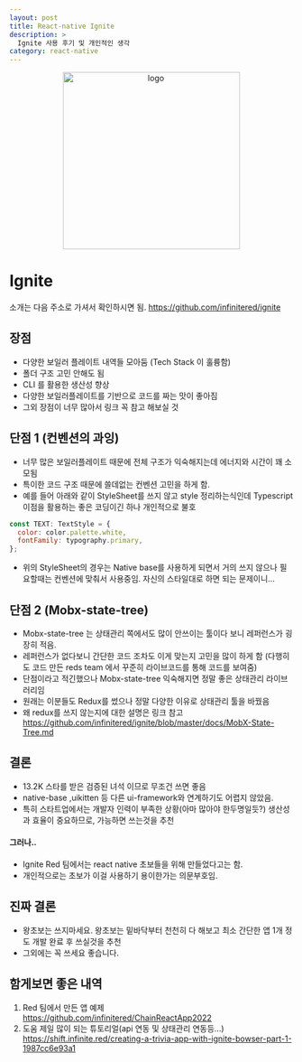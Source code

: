 ```yaml
---
layout: post
title: React-native Ignite
description: >
  Ignite 사용 후기 및 개인적인 생각
category: react-native
---
```


<p align="center"><img src="https://camo.githubusercontent.com/cb4c7d2743da2b33e854816be837cf2b6dcbaf417a596ae09bfcb06f35fabcf7/687474703a2f2f69725f7075626c69632e73332e616d617a6f6e6177732e636f6d2f70726f6a656374732f69676e6974652f69676e6974652d626f777365722d6c61756e63682d73637265656e2e706e67" alt="logo" width="314px"></p>

# Ignite

소개는 다음 주소로 가셔서 확인하시면 됨. <https://github.com/infinitered/ignite>

## 장점

- 다양한 보일러 플레이트 내역들 모아둠 (Tech Stack 이 훌륭함)
- 폴더 구조 고민 안해도 됨
- CLI 를 활용한 생산성 향상
- 다양한 보일러플레이트를 기반으로 코드를 짜는 맛이 좋아짐
- 그외 장점이 너무 많아서 링크 꼭 참고 해보실 것

## 단점 1 (컨벤션의 과잉)

- 너무 많은 보일러플레이트 때문에 전체 구조가 익숙해지는데 에너지와 시간이 꽤 소모됨
- 특이한 코드 구조 때문에 쓸데없는 컨벤션 고민을 하게 함.
- 예를 들어 아래와 같이 StyleSheet를 쓰지 않고 style 정리하는식인데
  Typescript 이점을 활용하는 좋은 코딩이긴 하나 개인적으로 불호

```javascript
const TEXT: TextStyle = {
  color: color.palette.white,
  fontFamily: typography.primary,
};
```

- 위의 StyleSheet의 경우는 Native base를 사용하게 되면서 거의 쓰지 않으나 필요할때는 컨벤션에 맞춰서 사용중임. 자신의 스타일대로 하면 되는 문제이니...

## 단점 2 (Mobx-state-tree)

- Mobx-state-tree 는 상태관리 쪽에서도 많이 안쓰이는 툴이다 보니 레퍼런스가 굉장히 적음.
- 레퍼런스가 없다보니 간단한 코드 조차도 이게 맞는지 고민을
  많이 하게 함 (다행히도 코드 만든 reds team 에서 꾸준히 라이브코드를 통해 코드를 보여줌)
- 단점이라고 적긴했으나 Mobx-state-tree 익숙해지면 정말 좋은 상태관리 라이브러리임
- 원래는 이분들도 Redux를 썼으나 정말 다양한 이유로 상태관리 툴을 바꿨음
- 왜 redux를 쓰지 않는지에 대한 설명은 링크 참고 <https://github.com/infinitered/ignite/blob/master/docs/MobX-State-Tree.md>

## 결론

- 13.2K 스타를 받은 검증된 녀석 이므로 무조건 쓰면 좋음
- native-base ,uikitten 등 다른 ui-framework와 연계하기도 어렵지 않았음.
- 특히 스타트업에서는 개발자 인력이 부족한 상황(아마 많아야 한두명일듯?) 생산성과 효율이 중요하므로, 가능하면 쓰는것을 추천

#### 그러나..

- Ignite Red 팀에서는 react native 초보들을 위해 만들었다고는 함.
- 개인적으로는 초보가 이걸 사용하기 용이한가는 의문부호임.

## 진짜 결론

- 왕초보는 쓰지마세요. 왕초보는 밑바닥부터 천천히 다 해보고 최소 간단한 앱 1개 정도 개발 완료 후 쓰실것을 추천
- 그외에는 꼭 쓰세요 좋습니다.

## 함게보면 좋은 내역

1. Red 팀에서 만든 앱 예제 <https://github.com/infinitered/ChainReactApp2022>
2. 도움 제일 많이 되는 튜토리얼(api 연동 및 상태관리 연동등...) <https://shift.infinite.red/creating-a-trivia-app-with-ignite-bowser-part-1-1987cc6e93a1>
